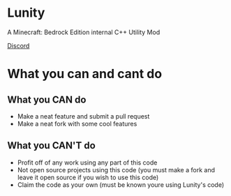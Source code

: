 # Lunity
A Minecraft: Bedrock Edition internal C++ Utility Mod

[Discord](https://go-kys.lol/)

# What you can and cant do
## What you CAN do
- Make a neat feature and submit a pull request
- Make a neat fork with some cool features
## What you CAN'T do
- Profit off of any work using any part of this code
- Not open source projects using this code (you must make a fork and leave it open source if you wish to use this code)
- Claim the code as your own (must be known youre using Lunity's code)
